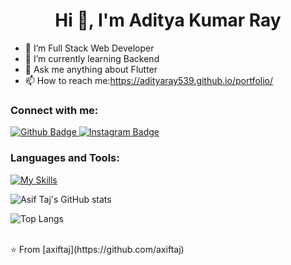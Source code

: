  <h1 align="center">Hi 👋, I'm Aditya Kumar Ray</h1>

- 🔭 I’m Full Stack Web Developer
- 🌱 I’m currently learning Backend
- 💬 Ask me anything about Flutter 
- 📫 How to reach me:https://adityaray539.github.io/portfolio/
  
### Connect with me:
<div id="badges">
  <a href="https://github.com/adityaray539">
    <img src="https://img.shields.io/badge/Github-white?style=for-the-badge&logo=Github&logoColor=black" alt="Github Badge"/>
  </a>
   <a href="https://www.instagram.com/aditya_ray_arya/">
    <img src="https://img.shields.io/badge/Instagram-purple?style=for-the-badge&logo=instagram&logoColor=white" alt="Instagram Badge"/>
  </a>
  
</div>

### Languages and Tools:
[![My Skills](https://skillicons.dev/icons?i=flutter,dart,firebase,github,git,postman,figma,xd&perline=5)](https://skillicons.dev)

![Asif Taj's GitHub stats](https://github-readme-stats.vercel.app/api?username=axiftaj&show_icons=true&theme=dark)

![Top Langs](https://github-readme-stats.vercel.app/api/top-langs/?username=axiftaj&theme=dark)


<br>
⭐️ From [axiftaj](https://github.com/axiftaj)
